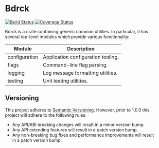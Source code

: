 # Bdrck

[![Build Status](https://travis-ci.org/CmdrMoozy/pwm.svg?branch=master)](https://travis-ci.org/CmdrMoozy/pwm) [![Coverage Status](https://coveralls.io/repos/github/CmdrMoozy/pwm/badge.svg?branch=master)](https://coveralls.io/github/CmdrMoozy/pwm?branch=master)

Bdrck is a crate containing generic common utilities. In particular, it has several top-level modules which provide various functionality:

| Module        | Description                        |
| ------------- | ---------------------------------- |
| configuration | Application configuration tooling. |
| flags         | Command-line flag parsing.         |
| logging       | Log message formatting utilities.  |
| testing       | Unit testing utilities.            |

## Versioning

This project adheres to [Semantic Versioning](http://semver.org/). However, prior to 1.0.0 this project will adhere to the following rules:

- Any API/ABI breaking changes will result in a minor version bump.
- Any API extending features will result in a patch version bump.
- Any non-breaking bug fixes and performance improvements will result in a patch version bump.
